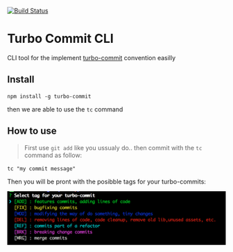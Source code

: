 [![Build Status](https://travis-ci.org/labs-js/turbo-commit.svg?branch=master)](https://travis-ci.org/labs-js/turbo-commit)

# Turbo Commit CLI 

CLI tool for the implement [turbo-commit](/CONVENTION.md) convention easilly

## Install 

    npm install -g turbo-commit


then we are able to use the `tc` command

## How to use

> First use `git add` like you ussualy do.. then commit with the `tc` command as follow:

    tc "my commit message"

Then you will be pront with the posibble tags for your turbo-commits:

![prompt screnshoot](assets/prompt-tag-preview.jpg)